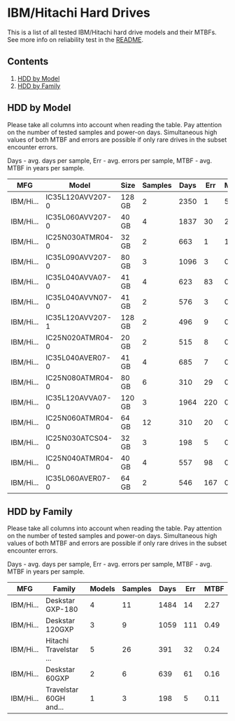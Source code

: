 IBM/Hitachi Hard Drives
=======================

This is a list of all tested IBM/Hitachi hard drive models and their MTBFs. See more
info on reliability test in the [README](https://github.com/linuxhw/SMART).

Contents
--------

1. [ HDD by Model  ](#hdd-by-model)
2. [ HDD by Family ](#hdd-by-family)

HDD by Model
------------

Please take all columns into account when reading the table. Pay attention on the
number of tested samples and power-on days. Simultaneous high values of both MTBF
and errors are possible if only rare drives in the subset encounter errors.

Days - avg. days per sample,
Err  - avg. errors per sample,
MTBF - avg. MTBF in years per sample.

| MFG       | Model              | Size   | Samples | Days  | Err   | MTBF |
|-----------|--------------------|--------|---------|-------|-------|------|
| IBM/Hi... | IC35L120AVV207-0   | 128 GB | 2       | 2350  | 1     | 5.59   |
| IBM/Hi... | IC35L060AVV207-0   | 40 GB  | 4       | 1837  | 30    | 2.56   |
| IBM/Hi... | IC25N030ATMR04-0   | 32 GB  | 2       | 663   | 1     | 1.32   |
| IBM/Hi... | IC35L090AVV207-0   | 80 GB  | 3       | 1096  | 3     | 0.89   |
| IBM/Hi... | IC35L040AVVA07-0   | 41 GB  | 4       | 623   | 83    | 0.71   |
| IBM/Hi... | IC35L040AVVN07-0   | 41 GB  | 2       | 576   | 3     | 0.57   |
| IBM/Hi... | IC35L120AVV207-1   | 128 GB | 2       | 496   | 9     | 0.45   |
| IBM/Hi... | IC25N020ATMR04-0   | 20 GB  | 2       | 515   | 8     | 0.35   |
| IBM/Hi... | IC35L040AVER07-0   | 41 GB  | 4       | 685   | 7     | 0.24   |
| IBM/Hi... | IC25N080ATMR04-0   | 80 GB  | 6       | 310   | 29    | 0.16   |
| IBM/Hi... | IC35L120AVVA07-0   | 120 GB | 3       | 1964  | 220   | 0.14   |
| IBM/Hi... | IC25N060ATMR04-0   | 64 GB  | 12      | 310   | 20    | 0.14   |
| IBM/Hi... | IC25N030ATCS04-0   | 32 GB  | 3       | 198   | 5     | 0.11   |
| IBM/Hi... | IC25N040ATMR04-0   | 40 GB  | 4       | 557   | 98    | 0.10   |
| IBM/Hi... | IC35L060AVER07-0   | 64 GB  | 2       | 546   | 167   | 0.01   |

HDD by Family
-------------

Please take all columns into account when reading the table. Pay attention on the
number of tested samples and power-on days. Simultaneous high values of both MTBF
and errors are possible if only rare drives in the subset encounter errors.

Days - avg. days per sample,
Err  - avg. errors per sample,
MTBF - avg. MTBF in years per sample.

| MFG       | Family                 | Models | Samples | Days  | Err   | MTBF |
|-----------|------------------------|--------|---------|-------|-------|------|
| IBM/Hi... | Deskstar GXP-180       | 4      | 11      | 1484  | 14    | 2.27   |
| IBM/Hi... | Deskstar 120GXP        | 3      | 9       | 1059  | 111   | 0.49   |
| IBM/Hi... | Hitachi Travelstar ... | 5      | 26      | 391   | 32    | 0.24   |
| IBM/Hi... | Deskstar 60GXP         | 2      | 6       | 639   | 61    | 0.16   |
| IBM/Hi... | Travelstar 60GH and... | 1      | 3       | 198   | 5     | 0.11   |
